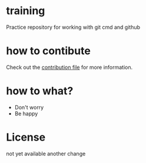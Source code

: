 # training
Practice repository for working with git cmd and github

# how to contibute
Check out the [contribution file](/CONTRIBUTION.md) for more information.

# how to what?
- Don't worry
- Be happy

# License
not yet available
another change